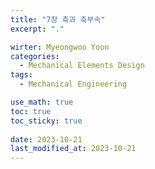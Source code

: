 ```yaml
---
title: "7장 축과 축부속"
excerpt: "."

wirter: Myeongwoo Yoon
categories:
  - Mechanical Elements Design
tags:
  - Mechanical Engineering

use_math: true
toc: true
toc_sticky: true
 
date: 2023-10-21
last_modified_at: 2023-10-21
---
```

